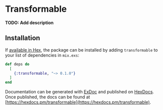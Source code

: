 # Transformable

**TODO: Add description**

## Installation

If [available in Hex](https://hex.pm/docs/publish), the package can be installed
by adding `transformable` to your list of dependencies in `mix.exs`:

```elixir
def deps do
  [
    {:transformable, "~> 0.1.0"}
  ]
end
```

Documentation can be generated with [ExDoc](https://github.com/elixir-lang/ex_doc)
and published on [HexDocs](https://hexdocs.pm). Once published, the docs can
be found at [https://hexdocs.pm/transformable](https://hexdocs.pm/transformable).

